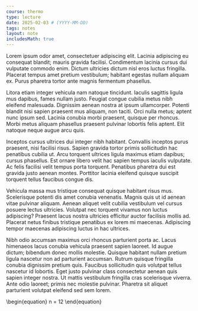 ```yaml
---
course: thermo
type: lecture
date: 2025-02-03 # (YYYY-MM-DD)
tags: notes
layout: note
includesMath: true
---
```

Lorem ipsum odor amet, consectetuer adipiscing elit. Lacinia adipiscing eu consequat blandit; mauris gravida facilisi. Condimentum lacinia cursus dui vulputate commodo enim. Dictum ultricies dictum nisl eros luctus fringilla. Placerat tempus amet pretium vestibulum; habitant egestas nullam aliquam ex. Purus pharetra tortor ante magnis fermentum phasellus.

Litora etiam integer vehicula nam natoque tincidunt. Iaculis sagittis ligula mus dapibus, fames nullam justo. Feugiat congue cubilia metus nibh eleifend malesuada. Dignissim aenean nostra at ipsum ullamcorper. Potenti blandit nisi sapien praesent mus aliquam, non taciti. Orci nulla metus; aptent nunc ipsum sed. Lacinia conubia morbi praesent, quisque per rhoncus. Morbi metus aliquam phasellus praesent pulvinar lobortis felis aptent. Elit natoque neque augue arcu quis.

Inceptos cursus ultrices dui integer nibh habitant. Convallis inceptos purus praesent, nisi facilisi risus. Sapien gravida tortor primis sollicitudin hac penatibus cubilia ut. Arcu torquent ultrices ligula maximus etiam dapibus; cursus phasellus. Est ornare libero velit hac sapien tempus iaculis vulputate. Ac felis facilisi velit tempus porta torquent. Penatibus pharetra dui est gravida justo aenean montes. Porttitor lacinia eleifend quisque suscipit torquent tellus faucibus congue dis.

Vehicula massa mus tristique consequat quisque habitant risus mus. Scelerisque potenti dis amet conubia venenatis. Magnis quis ut id aenean vitae pulvinar aliquam. Aenean aliquet velit cubilia vestibulum vel cursus posuere lectus ultricies. Volutpat nec torquent vivamus non luctus adipiscing? Praesent lacus nostra ultricies efficitur auctor facilisis mollis ad. Placerat netus finibus tristique penatibus ex lorem mi maecenas. Adipiscing tempor maecenas adipiscing luctus in hac ultrices.

Nibh odio accumsan maximus orci rhoncus parturient porta ac. Lacus himenaeos lacus conubia vehicula praesent sapien laoreet. Id augue dictum; bibendum donec mollis molestie. Quisque habitant nullam pretium ligula nascetur non ad parturient accumsan. Rutrum quisque fringilla conubia dignissim pretium quis. Faucibus sollicitudin quis volutpat tellus nascetur id lobortis. Eget justo pulvinar class consectetur aenean quis sapien integer nostra. Ut mattis vestibulum fringilla cras scelerisque viverra. Ante odio laoreet; primis nec molestie pulvinar. Pharetra sit aliquet parturient volutpat eleifend sed sem lorem.

\begin{equation}
    n = 12
\end{equation}
